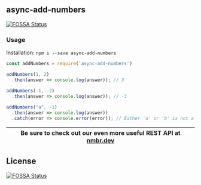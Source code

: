 ## async-add-numbers
[![FOSSA Status](https://app.fossa.io/api/projects/git%2Bgithub.com%2Fkldzj%2Fasync-add-numbers.svg?type=shield)](https://app.fossa.io/projects/git%2Bgithub.com%2Fkldzj%2Fasync-add-numbers?ref=badge_shield)


### Usage

Installation: `npm i --save async-add-numbers`

```javascript
const addNumbers = require('async-add-numbers')

addNumbers(1, 2)
  .then(answer => console.log(answer)); // 3

addNumbers(-1, -2)
  .then(answer => console.log(answer)); // -3
  
addNumbers("a", -1)
  .then(answer => console.log(answer))
  .catch(error => console.error(error)); // Either 'a' or 'b' is not a number
```


| Be sure to check out our even more useful REST API at [nmbr.dev](https://nmbr.dev/) |
| --- |

## License
[![FOSSA Status](https://app.fossa.io/api/projects/git%2Bgithub.com%2Fkldzj%2Fasync-add-numbers.svg?type=large)](https://app.fossa.io/projects/git%2Bgithub.com%2Fkldzj%2Fasync-add-numbers?ref=badge_large)